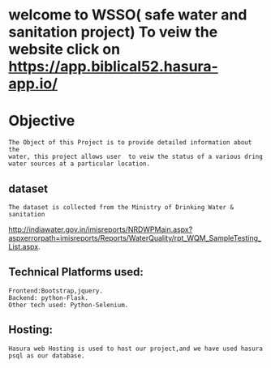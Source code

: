 # welcome to WSSO( safe water and sanitation project) To veiw the website click on https://app.biblical52.hasura-app.io/

# Objective
	The Object of this Project is to provide detailed information about the 
	water, this project allows user  to veiw the status of a various dring
	water sources at a particular location.

## dataset
	The dataset is collected from the Ministry of Drinking Water & sanitation 

http://indiawater.gov.in/imisreports/NRDWPMain.aspx?aspxerrorpath=imisreports/Reports/WaterQuality/rpt_WQM_SampleTesting_List.aspx. 

## Technical Platforms used:
	Frontend:Bootstrap,jquery.
	Backend: python-Flask.
	Other tech used: Python-Selenium.
## Hosting:
	Hasura web Hosting is used to host our project,and we have used hasura psql as our database.

